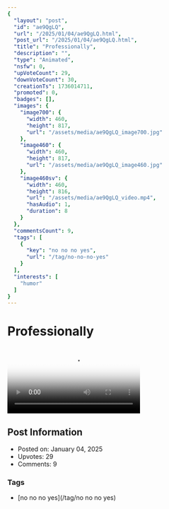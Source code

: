 ```yaml
---
{
  "layout": "post",
  "id": "ae9QgLQ",
  "url": "/2025/01/04/ae9QgLQ.html",
  "post_url": "/2025/01/04/ae9QgLQ.html",
  "title": "Professionally",
  "description": "",
  "type": "Animated",
  "nsfw": 0,
  "upVoteCount": 29,
  "downVoteCount": 30,
  "creationTs": 1736014711,
  "promoted": 0,
  "badges": [],
  "images": {
    "image700": {
      "width": 460,
      "height": 817,
      "url": "/assets/media/ae9QgLQ_image700.jpg"
    },
    "image460": {
      "width": 460,
      "height": 817,
      "url": "/assets/media/ae9QgLQ_image460.jpg"
    },
    "image460sv": {
      "width": 460,
      "height": 816,
      "url": "/assets/media/ae9QgLQ_video.mp4",
      "hasAudio": 1,
      "duration": 8
    }
  },
  "commentsCount": 9,
  "tags": [
    {
      "key": "no no no yes",
      "url": "/tag/no-no-no-yes"
    }
  ],
  "interests": [
    "humor"
  ]
}
---
```


# Professionally

<video controls playsinline loop poster="/assets/media/ae9QgLQ_image460.jpg">
  <source src="/assets/media/ae9QgLQ_video.mp4" type="video/mp4">
  Your browser does not support the video tag.
</video>

## Post Information

- Posted on: January 04, 2025
- Upvotes: 29
- Comments: 9

### Tags

- [no no no yes](/tag/no no no yes)
